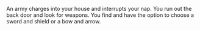 An army charges into your house and interrupts your nap. You run out the back door and look for weapons. You find and have the option to choose a sword and shield or a bow and arrow. 